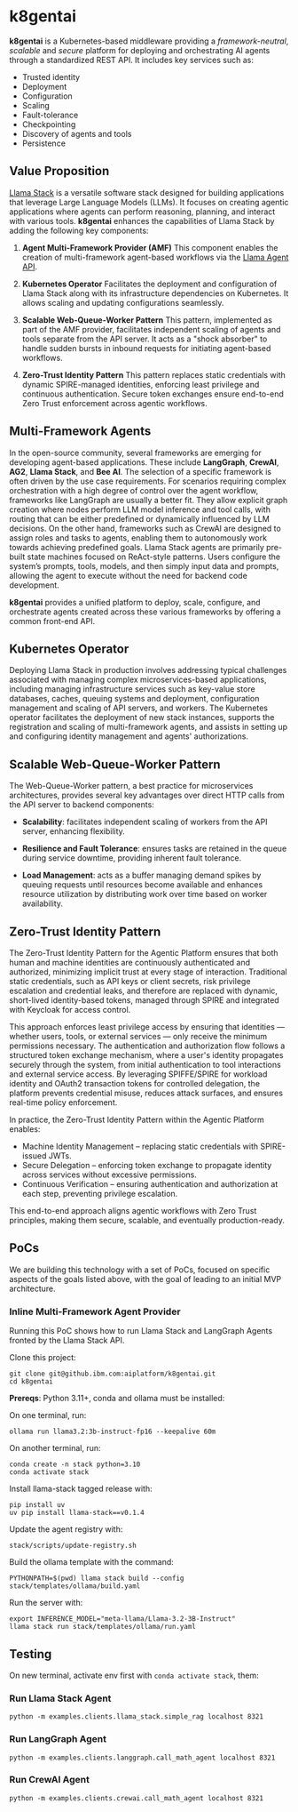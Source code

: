 
# k8gentai

**k8gentai** is a Kubernetes-based middleware providing a *framework-neutral*, *scalable* and *secure* platform for deploying and orchestrating AI agents through a standardized REST API. It includes key services such as:

- Trusted identity
- Deployment
- Configuration
- Scaling
- Fault-tolerance
- Checkpointing
- Discovery of agents and tools
- Persistence

## Value Proposition

[Llama Stack](https://llama-stack.readthedocs.io) is a versatile software stack designed for building applications that leverage Large Language Models (LLMs). It focuses on creating agentic applications where agents can perform reasoning, planning, and interact with various tools. **k8gentai** enhances the capabilities of Llama Stack by adding the following key components:

1. **Agent Multi-Framework Provider (AMF)**
This component enables the creation of multi-framework agent-based workflows via the [Llama Agent API](https://llama-stack.readthedocs.io/en/latest/references/api_reference).

2. **Kubernetes Operator**
Facilitates the deployment and configuration of Llama Stack along with its infrastructure dependencies on Kubernetes. It allows scaling and updating configurations seamlessly.

3. **Scalable Web-Queue-Worker Pattern**
This pattern, implemented as part of the AMF provider, facilitates independent scaling of agents and tools separate from the API server. It acts as a "shock absorber" to handle sudden bursts in inbound requests for initiating agent-based workflows.

4. **Zero-Trust Identity Pattern**
This pattern replaces static credentials with dynamic SPIRE-managed identities, enforcing least privilege and continuous authentication. Secure token exchanges ensure end-to-end Zero Trust enforcement across agentic workflows.

## Multi-Framework Agents

In the open-source community, several frameworks are emerging for developing agent-based applications. These include **LangGraph**, **CrewAI**, **AG2**, **Llama Stack**, and **Bee AI**. The selection of a specific framework is often driven by the use case requirements. For scenarios requiring complex orchestration with a high degree of control over the agent workflow, frameworks like LangGraph are usually a better fit. They allow explicit graph creation where nodes perform LLM model inference and tool calls, with routing that can be either predefined or dynamically influenced by LLM decisions. On the other hand, frameworks such as CrewAI are designed to assign roles and tasks to agents, enabling them to autonomously work towards achieving predefined goals. Llama Stack agents are primarily pre-built state machines focused on ReAct-style patterns. Users configure the system’s prompts, tools, models, and then simply input data and prompts, allowing the agent to execute without the need for backend code development.

**k8gentai** provides a unified platform to deploy, scale, configure, and orchestrate agents created across these various frameworks by offering a common front-end API.

## Kubernetes Operator

Deploying Llama Stack in production involves addressing typical challenges associated with managing complex microservices-based applications, including managing infrastructure services such as key-value store databases, caches, queuing systems and deployment, configuration management and scaling of API servers, and workers. The Kubernetes operator facilitates the deployment of new stack instances, supports the registration and scaling of multi-framework agents, and assists in setting up and configuring identity management and agents' authorizations.

## Scalable Web-Queue-Worker Pattern

The Web-Queue-Worker pattern, a best practice for microservices architectures, provides several key advantages over direct HTTP calls from the API server to backend components:

- **Scalability**: facilitates independent scaling of workers from the API server, enhancing flexibility.

- **Resilience and Fault Tolerance**: ensures tasks are retained in the queue during service downtime, providing inherent fault tolerance.

- **Load Management**: acts as a buffer managing demand spikes by queuing requests until resources become available and enhances resource utilization by distributing work over time based on worker availability.

## Zero-Trust Identity Pattern

The Zero-Trust Identity Pattern for the Agentic Platform ensures that both human and machine identities are continuously authenticated and authorized, minimizing implicit trust at every stage of interaction. Traditional static credentials, such as API keys or client secrets, risk privilege escalation and credential leaks, and therefore are replaced with dynamic, short-lived identity-based tokens, managed through SPIRE and integrated with Keycloak for access control.

This approach enforces least privilege access by ensuring that identities — whether users, tools, or external services — only receive the minimum permissions necessary. The authentication and authorization flow follows a structured token exchange mechanism, where a user's identity propagates securely through the system, from initial authentication to tool interactions and external service access. By leveraging SPIFFE/SPIRE for workload identity and OAuth2 transaction tokens for controlled delegation, the platform prevents credential misuse, reduces attack surfaces, and ensures real-time policy enforcement.

In practice, the Zero-Trust Identity Pattern within the Agentic Platform enables:

- Machine Identity Management – replacing static credentials with SPIRE-issued JWTs.
- Secure Delegation – enforcing token exchange to propagate identity across services without excessive permissions.
- Continuous Verification – ensuring authentication and authorization at each step, preventing privilege escalation.

This end-to-end approach aligns agentic workflows with Zero Trust principles, making them secure, scalable, and eventually production-ready.

## PoCs

We are building this technology with a set of PoCs, focused on specific aspects of the goals listed
above, with the goal of leading to an initial MVP architecture.

### Inline Multi-Framework Agent Provider

Running this PoC shows how to run Llama Stack and LangGraph Agents fronted by the Llama Stack API.

Clone this project:

```shell
git clone git@github.ibm.com:aiplatform/k8gentai.git
cd k8gentai
```

**Prereqs**: Python 3.11+, conda and ollama must be installed:

On one terminal, run:

```shell
ollama run llama3.2:3b-instruct-fp16 --keepalive 60m
```

On another terminal, run:

```shell
conda create -n stack python=3.10
conda activate stack
```

Install llama-stack tagged release with:

```shell
pip install uv
uv pip install llama-stack==v0.1.4
```

Update the agent registry with:

```shell
stack/scripts/update-registry.sh
```

Build the ollama template with the command:

```shell
PYTHONPATH=$(pwd) llama stack build --config stack/templates/ollama/build.yaml
```

Run the server with:

```shell
export INFERENCE_MODEL="meta-llama/Llama-3.2-3B-Instruct"
llama stack run stack/templates/ollama/run.yaml 
```

## Testing

On new terminal, activate env first with `conda activate stack`, them:

### Run Llama Stack Agent

```shell
python -m examples.clients.llama_stack.simple_rag localhost 8321
```

### Run LangGraph Agent

```shell
python -m examples.clients.langgraph.call_math_agent localhost 8321
```

### Run CrewAI Agent

```shell
python -m examples.clients.crewai.call_math_agent localhost 8321
```
